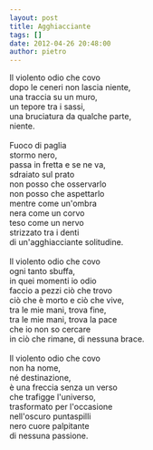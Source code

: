 ```yaml
---
layout: post
title: Agghiacciante
tags: []
date: 2012-04-26 20:48:00
author: pietro
---
```

Il violento odio che covo<br/>dopo le ceneri non lascia niente,<br/>una traccia su un muro,<br/>un tepore tra i sassi,<br/>una bruciatura da qualche parte,<br/>niente.<br/><br/>Fuoco di paglia<br/>stormo nero,<br/>passa in fretta e se ne va,<br/>sdraiato sul prato<br/>non posso che osservarlo<br/>non posso che aspettarlo<br/>mentre come un'ombra<br/>nera come un corvo<br/>teso come un nervo<br/>strizzato tra i denti<br/>di un'agghiacciante solitudine.<br/><br/>Il violento odio che covo<br/>ogni tanto sbuffa,<br/>in quei momenti io odio<br/>faccio a pezzi ciò che trovo<br/>ciò che è morto e ciò che vive,<br/>tra le mie mani, trova fine,<br/>tra le mie mani, trova la pace<br/>che io non so cercare<br/>in ciò che rimane, di nessuna brace.<br/><br/>Il violento odio che covo<br/>non ha nome,<br/>né destinazione,<br/>è una freccia senza un verso<br/>che trafigge l'universo,<br/>trasformato per l'occasione<br/>nell'oscuro puntaspilli<br/>nero cuore palpitante<br/>di nessuna passione.

